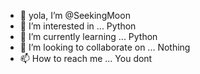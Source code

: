 - 👋 yola, I’m @SeekingMoon
- 👀 I’m interested in ... Python
- 🌱 I’m currently learning ... Python
- 💞️ I’m looking to collaborate on ... Nothing
- 📫 How to reach me ... You dont



